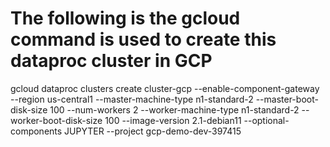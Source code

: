 # The following is the gcloud command is used to create this dataproc cluster in GCP
gcloud dataproc clusters create cluster-gcp --enable-component-gateway --region us-central1 --master-machine-type n1-standard-2 --master-boot-disk-size 100 --num-workers 2 --worker-machine-type n1-standard-2 --worker-boot-disk-size 100 --image-version 2.1-debian11 --optional-components JUPYTER --project gcp-demo-dev-397415